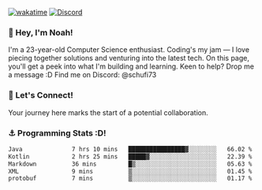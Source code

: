 [![wakatime](https://wakatime.com/badge/user/018b5c7c-fde2-4105-aa96-f5c758abb0a2.svg)](https://wakatime.com/@018b5c7c-fde2-4105-aa96-f5c758abb0a2)
[![Discord](https://img.shields.io/badge/Discord-5865F2?style=flat&logo=discord&logoColor=white)](https://discord.gg/eAW8AGXaGu)



### 👋 Hey, I'm Noah!
I'm a 23-year-old Computer Science enthusiast. Coding's my jam — I love piecing together solutions and venturing into the latest tech. On this page, you'll get a peek into what I'm building and learning. Keen to help? Drop me a message :D 
Find me on Discord: @schufi73

### 🤝 Let's Connect!
Your journey here marks the start of a potential collaboration.

### ⚓ Programming Stats :D!
<!--START_SECTION:waka-->

```txt
Java              7 hrs 10 mins   ████████████████▓░░░░░░░░   66.02 %
Kotlin            2 hrs 25 mins   █████▓░░░░░░░░░░░░░░░░░░░   22.39 %
Markdown          36 mins         █▒░░░░░░░░░░░░░░░░░░░░░░░   05.63 %
XML               9 mins          ▒░░░░░░░░░░░░░░░░░░░░░░░░   01.45 %
protobuf          7 mins          ▒░░░░░░░░░░░░░░░░░░░░░░░░   01.17 %
```

<!--END_SECTION:waka-->
